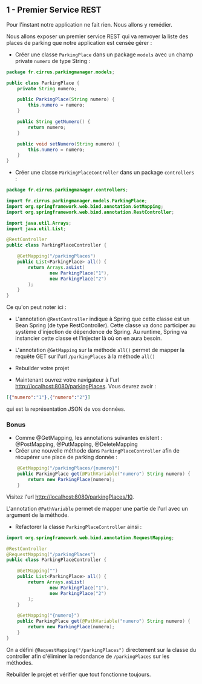 ## 1 - Premier Service REST
Pour l'instant notre application ne fait rien. Nous allons y remédier.

Nous allons exposer un premier service REST qui va renvoyer la liste des places de parking que notre application est censée gérer :
- Créer une classe `ParkingPlace` dans un package `models` avec un champ private `numero` de type String :
```java
package fr.cirrus.parkingmanager.models;

public class ParkingPlace {
    private String numero;

    public ParkingPlace(String numero) {
        this.numero = numero;
    }

    public String getNumero() {
        return numero;
    }

    public void setNumero(String numero) {
        this.numero = numero;
    }
}
```

- Créer une classe `ParkingPlaceController` dans un package `controllers` :
```java
package fr.cirrus.parkingmanager.controllers;

import fr.cirrus.parkingmanager.models.ParkingPlace;
import org.springframework.web.bind.annotation.GetMapping;
import org.springframework.web.bind.annotation.RestController;

import java.util.Arrays;
import java.util.List;

@RestController
public class ParkingPlaceController {

    @GetMapping("/parkingPlaces")
    public List<ParkingPlace> all() {
        return Arrays.asList(
                new ParkingPlace("1"),
                new ParkingPlace("2")
        );
    }
}
```
Ce qu'on peut noter ici :
- L'annotation `@RestController` indique à Spring que cette classe est un Bean Spring (de type RestController). Cette classe va donc participer au système d'injection de dépendence de Spring. Au runtime, Spring va instancier cette classe et l'injecter là où on en aura besoin.
- L'annotation `@GetMapping` sur la méthode `all()` permet de mapper la requête GET sur l'url `/parkingPlaces` à la méthode `all()`

- Rebuilder votre projet

- Maintenant ouvrez votre navigateur à l'url [http://localhost:8080/parkingPlaces](http://localhost:8080/parkingPlaces). 
Vous devrez avoir :
```json
[{"numero":"1"},{"numero":"2"}]
```
qui est la représentation JSON de vos données.

### Bonus
- Comme @GetMapping, les annotations suivantes existent : @PostMapping, @PutMapping, @DeleteMapping 
- Créer une nouvelle méthode dans `ParkingPlaceController` afin de récupérer une place de parking donnée :
```java
    @GetMapping("/parkingPlaces/{numero}")
    public ParkingPlace get(@PathVariable("numero") String numero) {
        return new ParkingPlace(numero);
    }
```
Visitez l'url [http://localhost:8080/parkingPlaces/10](http://localhost:8080/parkingPlaces/10).

L'annotation `@PathVariable` permet de mapper une partie de l'url avec un argument de la méthode.

- Refactorer la classe `ParkingPlaceController` ainsi :
```java
import org.springframework.web.bind.annotation.RequestMapping;

@RestController
@RequestMapping("/parkingPlaces")
public class ParkingPlaceController {

    @GetMapping("")
    public List<ParkingPlace> all() {
        return Arrays.asList(
                new ParkingPlace("1"),
                new ParkingPlace("2")
        );
    }

    @GetMapping("{numero}")
    public ParkingPlace get(@PathVariable("numero") String numero) {
        return new ParkingPlace(numero);
    }
}
```
On a défini `@RequestMapping("/parkingPlaces")` directement sur la classe du controller afin d'éliminer la redondance de `/parkingPlaces` sur les méthodes.

Rebuilder le projet et vérifier que tout fonctionne toujours.

